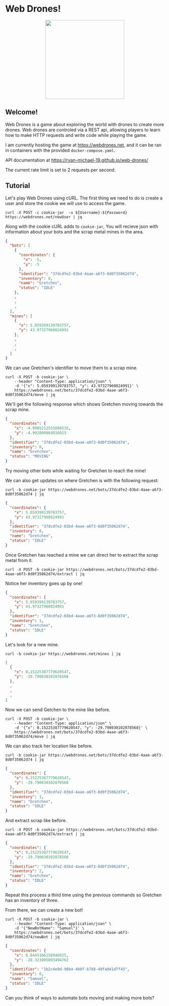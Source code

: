 # Web Drones!

<p align="center"><img src="https://github.com/user-attachments/assets/46ddb4ce-667f-4673-a869-3014de5a15e4" width="250"/></p>

## Welcome!

Web Drones is a game about exploring the world with drones to create more drones. Web drones are controled via a REST api, allowing players to learn how to make HTTP requests and write code while playing the game.

I am currently hosting the game at https://webdrones.net, and it can be ran in containers with the provided `docker-compose.yaml`.

API documentation at https://ryan-michael-19.github.io/web-drones/

The current rate limit is set to 2 requests per second.


## Tutorial

Let's play Web Drones using cURL. The first thing we need to do is create a user and store the cookie we will use to access the game.

```shell
curl -X POST -c cookie-jar  -u ${Username}:${Password} https://webdrones.net/newUser | jq
```

Along with the cookie cURL adds to ``cookie-jar``, You will recieve json with information about your bots and the scrap metal mines in the area. 

```json
{
  "bots": [
    {
      "coordinates": {
        "x": -5,
        "y": -5
      },
      "identifier": "37dcdfe2-03bd-4aae-a6f3-8d0f35062d74",
      "inventory": 0,
      "name": "Gretchen",
      "status": "IDLE"
    },
    .
    .
    .
  ],
  "mines": [
    {
      "x": 5.059399139783757,
      "y": 43.97327960824991
    },
    .
    .
    .
  ]
}

```
We can use Gretchen's identifier to move them to a scrap mine.

```shell
curl -X POST -b cookie-jar \
    --header "Content-Type: application/json" \
    -d '{"x": 5.059399139783757, "y": 43.97327960824991}' \
    https://webdrones.net/bots/37dcdfe2-03bd-4aae-a6f3-8d0f35062d74/move | jq
```

We'll get the following response which shows Gretchen moving towards the scrap mine.

```json
{
  "coordinates": {
    "x": -4.9985212553898535,
    "y": -4.992800864916925
  },
  "identifier": "37dcdfe2-03bd-4aae-a6f3-8d0f35062d74",
  "inventory": 0,
  "name": "Gretchen",
  "status": "MOVING"
}
```

Try moving other bots while waiting for Gretchen to reach the mine!

We can also get updates on where Gretchen is with the following request:

```shell
curl -b cookie-jar https://webdrones.net/bots/37dcdfe2-03bd-4aae-a6f3-8d0f35062d74 | jq
```

```json
{
  "coordinates": {
    "x": 5.059399139783757,
    "y": 43.97327960824991
  },
  "identifier": "37dcdfe2-03bd-4aae-a6f3-8d0f35062d74",
  "inventory": 0,
  "name": "Gretchen",
  "status": "IDLE"
}
```

Once Gretchen has reached a mine we can direct her to extract the scrap metal from it.

```shell
curl -X POST -b cookie-jar https://webdrones.net/bots/37dcdfe2-03bd-4aae-a6f3-8d0f35062d74/extract | jq
```

Notice her inventory goes up by one!

```json
{
  "coordinates": {
    "x": 5.059399139783757,
    "y": 43.97327960824991
  },
  "identifier": "37dcdfe2-03bd-4aae-a6f3-8d0f35062d74",
  "inventory": 1,
  "name": "Gretchen",
  "status": "IDLE"
}
```

Let's look for a new mine.

```shell
curl -b cookie-jar https://webdrones.net/mines | jq
```
```json
[
  {
    "x": 0.15225387779620547,
    "y": -29.790030102078568
  },
  .
  .
  .
]
```

Now we can send Getchen to the mine like before.

```shell
curl -X POST -b cookie-jar \
    --header "Content-Type: application/json" \
    -d '{"x": 0.15225387779620547, "y": -29.790030102078568}' \
    https://webdrones.net/bots/37dcdfe2-03bd-4aae-a6f3-8d0f35062d74/move | jq
```

We can also track her location like before.

```shell
curl -b cookie-jar https://webdrones.net/bots/37dcdfe2-03bd-4aae-a6f3-8d0f35062d74 | jq
```

```json
{
  "coordinates": {
    "x": 0.15225387779620547,
    "y": -29.790030102078568
  },
  "identifier": "37dcdfe2-03bd-4aae-a6f3-8d0f35062d74",
  "inventory": 1,
  "name": "Gretchen",
  "status": "IDLE"
}
```

And extract scrap like before.

```shell
curl -X POST -b cookie-jar https://webdrones.net/bots/37dcdfe2-03bd-4aae-a6f3-8d0f35062d74/extract | jq
```

```json
{
  "coordinates": {
    "x": 0.15225387779620547,
    "y": -29.790030102078568
  },
  "identifier": "37dcdfe2-03bd-4aae-a6f3-8d0f35062d74",
  "inventory": 2,
  "name": "Gretchen",
  "status": "IDLE"
}
```

Repeat this process a third time using the previous commands so Gretchen has an inventory of three.

From there, we can create a new bot!

```shell
curl -X POST -b cookie-jar \
    --header "Content-Type: application/json" \
    -d '{"NewBotName": "Samuel"}' \
    https://webdrones.net/bots/37dcdfe2-03bd-4aae-a6f3-8d0f35062d74/newBot | jq
```

```json
{
  "coordinates": {
    "x": 6.8445106156946025,
    "y": -28.323905093494762
  },
  "identifier": "1b2c4e9d-98b4-480f-b788-49fa041d7f45",
  "inventory": 0,
  "name": "Samuel",
  "status": "IDLE"
}
```

Can you think of ways to automate bots moving and making more bots?